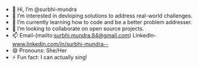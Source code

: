 - 👋 Hi, I’m @surbhi-mundra
- 👀 I’m interested in devloping solutions to address real-world challenges.
- 🌱 I’m currently learning how to code and be a better problem addresser.
- 💞️ I’m looking to collaborate on open source projects.
- 📫 Email-(mailto:surbhi.mundra.84@gmail.com)  LinkedIn- www.linkedin.com/in/surbhi-mundra--
- 😄 Pronouns: She/Her
- ⚡ Fun fact: I can actually sing!

<!---
surbhi-mundra/surbhi-mundra is a ✨ special ✨ repository because its `README.md` (this file) appears on your GitHub profile.
You can click the Preview link to take a look at your changes.
--->
